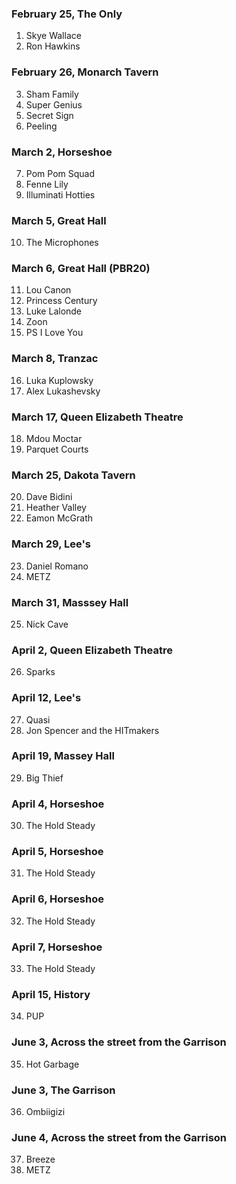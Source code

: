 ### February 25, The Only

1. Skye Wallace
2. Ron Hawkins

### February 26, Monarch Tavern

3. Sham Family
4. Super Genius
5. Secret Sign
6. Peeling

### March 2, Horseshoe

7. Pom Pom Squad
8. Fenne Lily
9. Illuminati Hotties

### March 5, Great Hall

10. The Microphones

### March 6, Great Hall (PBR20)

11. Lou Canon
12. Princess Century
13. Luke Lalonde
14. Zoon
15. PS I Love You

### March 8, Tranzac

16. Luka Kuplowsky
17. Alex Lukashevsky

### March 17, Queen Elizabeth Theatre

18. Mdou Moctar
19. Parquet Courts

### March 25, Dakota Tavern

20. Dave Bidini
21. Heather Valley
22. Eamon McGrath

### March 29, Lee's

23. Daniel Romano
24. METZ

### March 31, Masssey Hall

25. Nick Cave

### April 2, Queen Elizabeth Theatre

26. Sparks

### April 12, Lee's

27. Quasi
28. Jon Spencer and the HITmakers

### April 19, Massey Hall

29. Big Thief

### April 4, Horseshoe

30. The Hold Steady

### April 5, Horseshoe

31. The Hold Steady

### April 6, Horseshoe

32. The Hold Steady

### April 7, Horseshoe

33. The Hold Steady

### April 15, History

34. PUP

### June 3, Across the street from the Garrison

35. Hot Garbage

### June 3, The Garrison

36. Ombiigizi

### June 4, Across the street from the Garrison

37. Breeze
38. METZ
